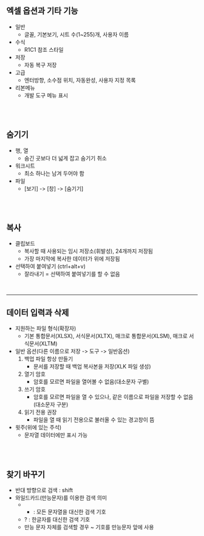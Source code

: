 ## 엑셀 옵션과 기타 기능

- 일반
  - 글꼴, 기본보기, 시트 수(1~255)개, 사용자 이름
- 수식
  - R1C1 참조 스타일
- 저장
  - 자동 복구 저장
- 고급
  - 엔터방향, 소수점 위치, 자동완성, 사용자 지정 목록
- 리본메뉴
  - 개발 도구 메뉴 표시

</br></br>

## 숨기기

- 행, 열
  - 숨긴 곳보다 더 넓게 잡고 숨기기 취소
- 워크시트
  - 최소 하나는 남겨 두어야 함
- 파일
  - [보기] -> [창] -> [숨기기]

</br></br>

## 복사

- 클립보드
  - 복사할 때 사용되는 임시 저장소(휘발성), 24개까지 저장됨
  - 가장 마지막에 복사한 데이터가 위에 저장됨
- 선택하여 붙여넣기 (ctrl+alt+v)
  - 잘라내기 = 선택하여 붙여넣기를 할 수 없음

</br>


---


## 데이터 입력과 삭제

- 지원하는 파일 형식(확장자)
  - 기본 통합문서(XLSX), 서식문서(XLTX), 매크로 통합문서(XLSM), 매크로 서식문서(XLTM)
- 일반 옵션(다른 이름으로 저장 -> 도구 -> 일반옵션)
  1. 백업 파일 항상 만들기
     - 문서를 저장할 때 백업 복사본을 저장(XLK 파일 생성)
  2. 열기 암호
     - 암호를 모르면 파일을 열어볼 수 없음(대소문자 구별)
  3. 쓰기 암호
     - 암호를 모르면 파일을 열 수 있으나, 같은 이름으로 파일을 저장할 수 없음(대소문자 구분)
  4. 읽기 전용 권장
     - 파일을 열 때 읽기 전용으로 불러올 수 있는 경고창이 뜸
- 윗주(위에 있는 주석)
  - 문자열 데이터에만 표시 가능
 
</br></br>

## 찾기 바꾸기
- 반대 방향으로 검색 : shift
- 와일드카드(만능문자)를 이용한 검색 의미
  - * : 모든 문자열을 대신한 검색 기호
  - ? : 한글자를 대신한 검색 기호
  - 만능 문자 자체를 검색할 경우 ~ 기호를 만능문자 앞에 사용
